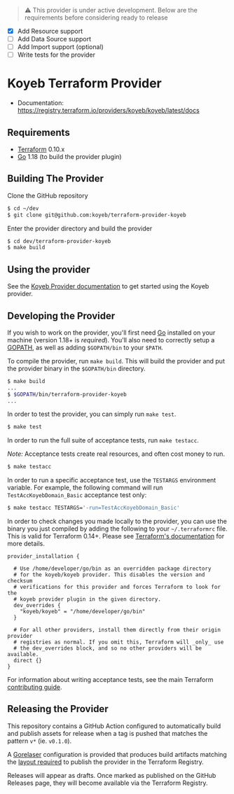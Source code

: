 > ⚠️ This provider is under active development. Below are the requirements before considering ready to release

- [x] Add Resource support
- [ ] Add Data Source support
- [ ] Add Import support (optional)
- [ ] Write tests for the provider

Koyeb Terraform Provider
==================

- Documentation: https://registry.terraform.io/providers/koyeb/koyeb/latest/docs

Requirements
------------

-	[Terraform](https://www.terraform.io/downloads.html) 0.10.x
-	[Go](https://golang.org/doc/install) 1.18 (to build the provider plugin)

Building The Provider
---------------------

Clone the GitHub repository 

```sh
$ cd ~/dev
$ git clone git@github.com:koyeb/terraform-provider-koyeb
```

Enter the provider directory and build the provider

```sh
$ cd dev/terraform-provider-koyeb
$ make build
```

Using the provider
----------------------

See the [Koyeb Provider documentation](https://registry.terraform.io/providers/koyeb/koyeb/latest/docs) to get started using the Koyeb provider.

Developing the Provider
---------------------------

If you wish to work on the provider, you'll first need [Go](http://www.golang.org) installed on your machine (version 1.18+ is *required*). You'll also need to correctly setup a [GOPATH](http://golang.org/doc/code.html#GOPATH), as well as adding `$GOPATH/bin` to your `$PATH`.

To compile the provider, run `make build`. This will build the provider and put the provider binary in the `$GOPATH/bin` directory.

```sh
$ make build
...
$ $GOPATH/bin/terraform-provider-koyeb
...
```

In order to test the provider, you can simply run `make test`.

```sh
$ make test
```

In order to run the full suite of acceptance tests, run `make testacc`.

*Note:* Acceptance tests create real resources, and often cost money to run.

```sh
$ make testacc
```

In order to run a specific acceptance test, use the `TESTARGS` environment variable. For example, the following command will run `TestAccKoyebDomain_Basic` acceptance test only:

```sh
$ make testacc TESTARGS='-run=TestAccKoyebDomain_Basic'
```

In order to check changes you made locally to the provider, you can use the binary you just compiled by adding the following
to your `~/.terraformrc` file. This is valid for Terraform 0.14+. Please see
[Terraform's documentation](https://www.terraform.io/docs/cli/config/config-file.html#development-overrides-for-provider-developers)
for more details.

```
provider_installation {

  # Use /home/developer/go/bin as an overridden package directory
  # for the koyeb/koyeb provider. This disables the version and checksum
  # verifications for this provider and forces Terraform to look for the
  # koyeb provider plugin in the given directory.
  dev_overrides {
    "koyeb/koyeb" = "/home/developer/go/bin"
  }

  # For all other providers, install them directly from their origin provider
  # registries as normal. If you omit this, Terraform will _only_ use
  # the dev_overrides block, and so no other providers will be available.
  direct {}
}
```

For information about writing acceptance tests, see the main Terraform [contributing guide](https://github.com/hashicorp/terraform/blob/master/.github/CONTRIBUTING.md#writing-acceptance-tests).

Releasing the Provider
----------------------

This repository contains a GitHub Action configured to automatically build and
publish assets for release when a tag is pushed that matches the pattern `v*`
(ie. `v0.1.0`).

A [Gorelaser](https://goreleaser.com/) configuration is provided that produces
build artifacts matching the [layout required](https://www.terraform.io/docs/registry/providers/publishing.html#manually-preparing-a-release)
to publish the provider in the Terraform Registry.

Releases will appear as drafts. Once marked as published on the GitHub Releases page,
they will become available via the Terraform Registry.